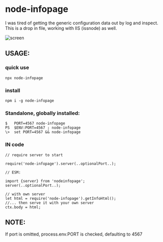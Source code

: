 # node-infopage

I was tired of getting the generic configuration data out by log and inspect. This is a drop in file, working with IIS (issnode) as well.

![screen](https://user-images.githubusercontent.com/1894723/50869927-599dcc00-13b6-11e9-80f6-f5f14dc46bc3.png)

## USAGE:

### quick use
	
	npx node-infopage

### install

	npm i -g node-infopage


### Standalone, globally installed:

	$   PORT=4567 node-infopage
	PS  $ENV:PORT=4567 ; node-infopage
	\>  set PORT=4567 && node-infopage

### IN code

	// require server to start

	require('node-infopage').server(..optionalPort..);

	// ESM:

	import {server} from 'nodeinfopage';
	server(..optionalPort..);

	// with own server
	let html = require('node-infopage').getInfoHtml();
	//... then serve it with your own server
	ctx.body = html;

## NOTE:
If port is omitted, process.env.PORT is checked, defaulting to 4567